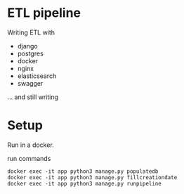 # ETL pipeline
Writing ETL with
* django
* postgres
* docker
* nginx
* elasticsearch
* swagger

... and still writing

# Setup
Run in a docker.

run commands
```
docker exec -it app python3 manage.py populatedb
docker exec -it app python3 manage.py fillcreationdate
docker exec -it app python3 manage.py runpipeline
```
